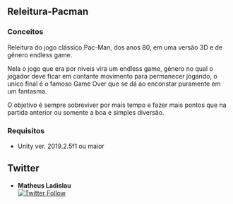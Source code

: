 ## Releitura-Pacman

### Conceitos

Releitura do jogo clássico Pac-Man, dos anos 80, em uma versão 3D e de gênero endless game. 

Nela o jogo que era por niveis vira um endless game, gênero no qual o jogador deve ficar em contante movimento para
permanecer jogando, o unico final é o famoso Game Over que se dá ao enconstar puramente em um fantasma.

O objetivo é sempre sobreviver por mais tempo e fazer mais pontos que na partida anterior ou somente a boa e simples diversão.

### Requisitos

-  Unity ver. 2019.2.5f1 ou maior

## Twitter 

* **Matheus Ladislau** 
<br>[![Twitter Follow](https://img.shields.io/twitter/url?label=Montanha&style=social&url=https%3A%2F%2Ftwitter.com%2Fteus96)](https://twitter.com/teusmls)
